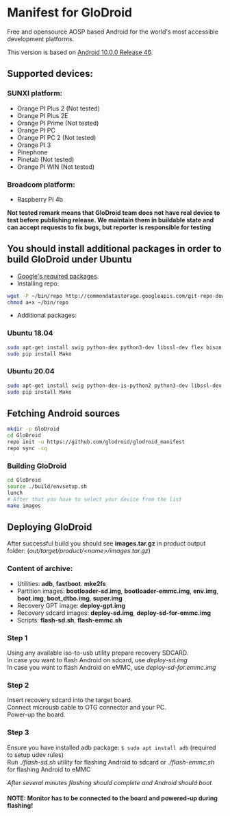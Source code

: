 # Manifest for GloDroid

Free and opensource AOSP based Android for the world's most accessible development platforms.  

This version is based on [Android 10.0.0 Release 46](https://android.googlesource.com/platform/manifest/+/refs/heads/android-10.0.0_r46).  

## Supported devices:
### SUNXI platform:
- Orange PI Plus 2 (Not tested)
- Orange PI Plus 2E
- Orange PI Prime (Not tested)
- Orange PI PC
- Orange PI PC 2 (Not tested)
- Orange PI 3
- Pinephone
- Pinetab (Not tested)
- Orange PI WIN (Not tested)
### Broadcom platform:
- Raspberry PI 4b

**Not tested remark means that GloDroid team does not have real device to test before publishing release.
We maintain them in buildable state and can accept requests to fix bugs,
but reporter is responsible for testing**

## You should install additional packages in order to build GloDroid under Ubuntu
- [Google's required packages](https://source.android.com/setup/build/initializing).
- Installing repo:
```bash
wget -P ~/bin/repo http://commondatastorage.googleapis.com/git-repo-downloads/repo
chmod a+x ~/bin/repo
```
- Additional packages:
### Ubuntu 18.04
```bash
sudo apt-get install swig python-dev python3-dev libssl-dev flex bison device-tree-compiler mtools python3-pip git gettext
sudo pip install Mako
```

### Ubuntu 20.04
```bash
sudo apt-get install swig python-dev-is-python2 python3-dev libssl-dev flex bison device-tree-compiler mtools python3-pip git gettext libncurses5
sudo pip install Mako
```
  
## Fetching Android sources
```bash
mkdir -p GloDroid
cd GloDroid
repo init -u https://github.com/glodroid/glodroid_manifest
repo sync -cq
```
  
### Building GloDroid
```bash
cd GloDroid
source ./build/envsetup.sh
lunch
# After that you have to select your device from the list
make images
```
  
## Deploying GloDroid

After successful build you should see **images.tar.gz** in product output folder: 
(*out/target/product/<name\>/images.tar.gz*)  
  
### Content of archive:
* Utilities: **adb**, **fastboot**. **mke2fs**  
* Partition images: **bootloader-sd.img**, **bootloader-emmc.img**, **env.img**, **boot.img**, **boot_dtbo.img**, **super.img**  
* Recovery GPT image: **deploy-gpt.img**  
* Recovery sdcard images: **deploy-sd.img**, **deploy-sd-for-emmc.img**  
* Scripts: **flash-sd.sh**, **flash-emmc.sh**  
  
### Step 1
Using any available iso-to-usb utility prepare recovery SDCARD.  
In case you want to flash Android on sdcard, use *deploy-sd.img*  
In case you want to flash Android on eMMC, use *deploy-sd-for.emmc.img*  
  
### Step 2
Insert recovery sdcard into the target board.  
Connect microusb cable to OTG connector and your PC.  
Power-up the board.  
  
### Step 3
Ensure you have installed adb package: ```$ sudo apt install adb``` (required to setup udev rules)  
Run .*/flash-sd.sh* utility for flashing Android to sdcard or *./flash-emmc.sh* for flashing Android to eMMC  
  
*After several minutes flashing should complete and Android should boot*  
  
#### NOTE: Monitor has to be connected to the board and powered-up during flashing!
  
